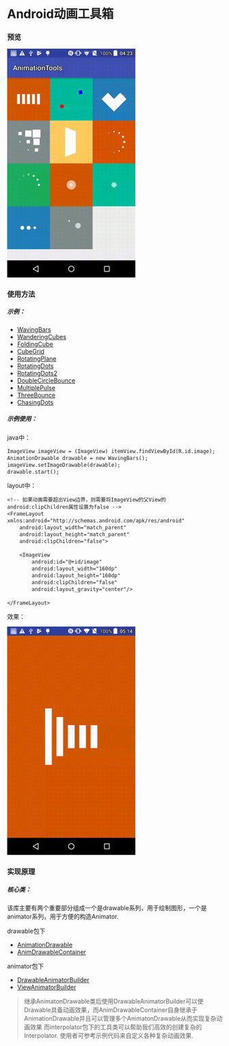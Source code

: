 # Android动画工具箱
### 预览
<img src="https://raw.githubusercontent.com/liuwei1993/AndroidAnimationTools/master/screen_record.gif" width="300px"/>


### 使用方法



##### 示例：

- [WavingBars](https://github.com/liuwei1993/AndroidAnimationTools/blob/master/library/src/main/java/com/simon/core/animationtools/drawable/container/WavingBars.java)
- [WanderingCubes](https://github.com/liuwei1993/AndroidAnimationTools/blob/master/library/src/main/java/com/simon/core/animationtools/drawable/container/WanderingCubes.java)
- [FoldingCube](https://github.com/liuwei1993/AndroidAnimationTools/blob/master/library/src/main/java/com/simon/core/animationtools/drawable/container/FoldingCube.java)
- [CubeGrid](https://github.com/liuwei1993/AndroidAnimationTools/blob/master/library/src/main/java/com/simon/core/animationtools/drawable/container/CubeGrid.java)
- [RotatingPlane](https://github.com/liuwei1993/AndroidAnimationTools/blob/master/library/src/main/java/com/simon/core/animationtools/drawable/container/RotatingPlane.java)
- [RotatingDots](https://github.com/liuwei1993/AndroidAnimationTools/blob/master/library/src/main/java/com/simon/core/animationtools/drawable/container/RotatingDots.java)
- [RotatingDots2](https://github.com/liuwei1993/AndroidAnimationTools/blob/master/library/src/main/java/com/simon/core/animationtools/drawable/container/RotatingDots2.java)
- [DoubleCircleBounce](https://github.com/liuwei1993/AndroidAnimationTools/blob/master/library/src/main/java/com/simon/core/animationtools/drawable/container/DoubleCircleBounce.java)
- [MultiplePulse](https://github.com/liuwei1993/AndroidAnimationTools/blob/master/library/src/main/java/com/simon/core/animationtools/drawable/container/MultiplePulse.java)
- [ThreeBounce](https://github.com/liuwei1993/AndroidAnimationTools/blob/master/library/src/main/java/com/simon/core/animationtools/drawable/container/ThreeBounce.java)
- [ChasingDots](https://github.com/liuwei1993/AndroidAnimationTools/blob/master/library/src/main/java/com/simon/core/animationtools/drawable/container/ChasingDots.java)

##### 示例使用：
java中：
```
ImageView imageView = (ImageView) itemView.findViewById(R.id.image);
AnimationDrawable drawable = new WavingBars();
imageView.setImageDrawable(drawable);
drawable.start();
```
layout中：
```
<!-- 如果动画需要超出View边界，则需要将ImageView的父View的 android:clipChildren属性设置为false -->
<FrameLayout xmlns:android="http://schemas.android.com/apk/res/android"
    android:layout_width="match_parent"
    android:layout_height="match_parent"
    android:clipChildren="false">

    <ImageView
        android:id="@+id/image"
        android:layout_width="160dp"
        android:layout_height="160dp"
        android:clipChildren="false"
        android:layout_gravity="center"/>

</FrameLayout>
```
效果：

<img src="https://raw.githubusercontent.com/liuwei1993/AndroidAnimationTools/master/wavingbars_sample.gif" width="300px"/>

### 实现原理

##### 核心类：

该库主要有两个重要部分组成一个是drawable系列，用于绘制图形，一个是animator系列，用于方便的构造Animator.

drawable包下
- [AnimationDrawable](https://github.com/liuwei1993/AndroidAnimationTools/blob/master/library/src/main/java/com/simon/core/animationtools/drawable/AnimationDrawable.java)
- [AnimDrawableContainer](https://github.com/liuwei1993/AndroidAnimationTools/blob/master/library/src/main/java/com/simon/core/animationtools/drawable/AnimDrawableContainer.java)

animator包下
- [DrawableAnimatorBuilder](https://github.com/liuwei1993/AndroidAnimationTools/blob/masterlibrary/src/main/java/com/simon/core/animationtools/animator/ViewAnimatorBuilder.java)
- [ViewAnimatorBuilder](https://github.com/liuwei1993/AndroidAnimationTools/blob/masterlibrary/src/main/java/com/simon/core/animationtools/animator/ViewAnimatorBuilder.java)

> 继承AnimatonDrawable类后使用DrawableAnimatorBuilder可以使Drawable具备动画效果，而AnimDrawableContainer自身继承于AnimationDrawable并且可以管理多个AnimatonDrawable从而实现复杂动画效果
> 而interpolator包下的工具类可以帮助我们高效的创建复杂的Interpolator.
> 使用者可参考示例代码来自定义各种复杂动画效果.
